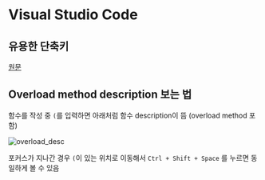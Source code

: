 # Visual Studio Code



## 유용한 단축키

[원문](https://jsmanifest.com/21-vscode-shortcuts-to-code-faster-and-funner/)



## Overload method description 보는 법

함수를 작성 중 `(`를 입력하면 아래처럼 함수 description이 뜸 (overload method 포함)

![overload_desc](C:\Programming\study\document\tool\image\vsc_overload_desc.png)

포커스가 지나간 경우 `(`이 있는 위치로 이동해서 `Ctrl + Shift + Space` 를 누르면 동일하게 볼 수 있음
